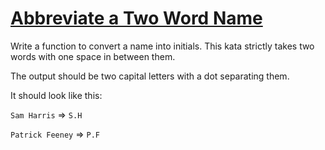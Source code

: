 # [Abbreviate a Two Word Name][1]
Write a function to convert a name into initials. This kata strictly takes two words with one space in between them.

The output should be two capital letters with a dot separating them.

It should look like this:

`Sam Harris` => `S.H`

`Patrick Feeney` => `P.F`

[1]: https://www.codewars.com/kata/abbreviate-a-two-word-name
[2]: https://www.codewars.com/kata/57eadb7ecd143f4c9c0000a3